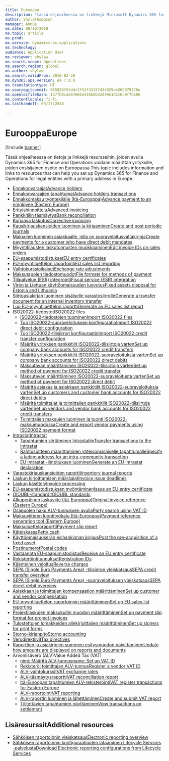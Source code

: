 ```yaml
---
title: Eurooppa
description: "tässä ohjeaiheessa on linkkejä Microsoft Dynamics 365 for Finance and Operationsin ohjeistukseen Euroopassa."
author: ShylaThompson
manager: AnnBe
ms.date: 08/10/2018
ms.topic: article
ms.prod: 
ms.service: dynamics-ax-applications
ms.technology: 
audience: Application User
ms.reviewer: shylaw
ms.search.scope: Operations
ms.search.region: global
ms.author: shylaw
ms.search.validFrom: 2016-02-28
ms.dyn365.ops.version: AX 7.0.0
ms.translationtype: HT
ms.sourcegitcommit: 965826f5fddc2f53f33157434929eb265979376e
ms.openlocfilehash: 137fb8cae0766bed16b6b32d99e1d2c6c9f7b606
ms.contentlocale: fi-fi
ms.lasthandoff: 09/17/2018

---
```


# <a name="europe"></a><span data-ttu-id="f3143-103">Eurooppa</span><span class="sxs-lookup"><span data-stu-id="f3143-103">Europe</span></span> 

[!include [banner](../includes/banner.md)]

<span data-ttu-id="f3143-104">Tässä ohjeaiheessa on tietoja ja linkkejä resursseihin, joiden avulla Dynamics 365 for Finance and Operations voidaan määrittää yrityksille, joiden ensisijainen osoite on Euroopassa.</span><span class="sxs-lookup"><span data-stu-id="f3143-104">This topic includes information and links to resources that can help you set up Dynamics 365 for Finance and Operations for legal entities with a primary address in Europe.</span></span> 

- [<span data-ttu-id="f3143-105">Ennakonvaraajat</span><span class="sxs-lookup"><span data-stu-id="f3143-105">Advance holders</span></span>](emea-advance-holders.md)
 - [<span data-ttu-id="f3143-106">Ennakonvaraajien tapahtumat</span><span class="sxs-lookup"><span data-stu-id="f3143-106">Advance holders transactions</span></span>](emea-advance-holders-transactions.md)
 - [<span data-ttu-id="f3143-107">Ennakkomaksu työntekijälle (Itä-Eurooppa)</span><span class="sxs-lookup"><span data-stu-id="f3143-107">Advance payment to an employee (Eastern Europe)</span></span>](tasks/advance-payment-employee.md)
- [<span data-ttu-id="f3143-108">Erityishinnoittelu</span><span class="sxs-lookup"><span data-stu-id="f3143-108">Advanced invoicing</span></span>](emea-advance-invoice.md)
- [<span data-ttu-id="f3143-109">Pankkitilin täsmäytys</span><span class="sxs-lookup"><span data-stu-id="f3143-109">Bank reconciliation</span></span>](emea-bank-reconciliation.md)
- [<span data-ttu-id="f3143-110">Korjaava laskutus</span><span class="sxs-lookup"><span data-stu-id="f3143-110">Corrective invoicing</span></span>](emea-corrective-invoice.md)
- [<span data-ttu-id="f3143-111">Kausikirjauskansioiden luominen ja kirjaaminen</span><span class="sxs-lookup"><span data-stu-id="f3143-111">Create and post periodic journals</span></span>](emea-create-post-periodic-journals.md)
- [<span data-ttu-id="f3143-112">Maksujen luominen asiakkaalle, jolla on suoraveloitusvaltakirjoja</span><span class="sxs-lookup"><span data-stu-id="f3143-112">Create payments for a customer who have direct debit mandates</span></span>](tasks/create-payments-customers-who-have-direct-debit-mandates.md)
- [<span data-ttu-id="f3143-113">Myyntitilausten laskutunnusten muokkaaminen</span><span class="sxs-lookup"><span data-stu-id="f3143-113">Edit invoice IDs on sales orders</span></span>](emea-edit-invoice-id-sales-orders.md)
- [<span data-ttu-id="f3143-114">EU-saapumistodistukset</span><span class="sxs-lookup"><span data-stu-id="f3143-114">EU entry certificates</span></span>](emea-entry-certificates.md)
- [<span data-ttu-id="f3143-115">EU-myyntiluettelon raportointi</span><span class="sxs-lookup"><span data-stu-id="f3143-115">EU sales list reporting</span></span>](emea-eu-sales-list.md)
- [<span data-ttu-id="f3143-116">Vaihtokurssioikaisut</span><span class="sxs-lookup"><span data-stu-id="f3143-116">Exchange rate adjustments</span></span>](emea-exchange-rate-adjustments.md)
- [<span data-ttu-id="f3143-117">Maksutapojen tiedostomuodot</span><span class="sxs-lookup"><span data-stu-id="f3143-117">File formats for methods of payment</span></span>](emea-select-file-formats-for-the-method-of-payments.md)
- [<span data-ttu-id="f3143-118">Tilipalvelun (ESR) integrointi</span><span class="sxs-lookup"><span data-stu-id="f3143-118">Fiscal service (ESR) integration</span></span>](emea-fiscal-service-integration.md)
- [<span data-ttu-id="f3143-119">Viron ja Liettuan käyttöomaisuuden luovutus</span><span class="sxs-lookup"><span data-stu-id="f3143-119">Fixed assets disposal for Estonia and Lithuania</span></span>](emea-credit-note-reverse-fixed-asset-sale.md)
- [<span data-ttu-id="f3143-120">Siirtoasiakirjan luominen sisäiselle varastosiirrolle</span><span class="sxs-lookup"><span data-stu-id="f3143-120">Generate a transfer document for an internal inventory transfer</span></span>](tasks/transfer-document-internal-inventory-transfer.md)
- [<span data-ttu-id="f3143-121">Luo EU-myyntiluettelon raportti</span><span class="sxs-lookup"><span data-stu-id="f3143-121">Generate an EU sales list report</span></span>](tasks/eur-00011-eu-sales-list-report.md)
- <span data-ttu-id="f3143-122">ISO20022-tiedostot</span><span class="sxs-lookup"><span data-stu-id="f3143-122">ISO20022 files</span></span>
  - [<span data-ttu-id="f3143-123">ISO20022-tiedostojen tuominen</span><span class="sxs-lookup"><span data-stu-id="f3143-123">Import ISO20022 files</span></span>](emea-ISO20022-file-formats.md)
  - [<span data-ttu-id="f3143-124">Tuo ISO20022-suoraveloituksen konfiguraatio</span><span class="sxs-lookup"><span data-stu-id="f3143-124">Import ISO20022 direct debit configuration</span></span>](tasks/import-iso20022-direct-debit-configuration.md)
  - [<span data-ttu-id="f3143-125">Tuo ISO20022-tilisiirron konfiguraatio</span><span class="sxs-lookup"><span data-stu-id="f3143-125">Import ISO20022 credit transfer configuration</span></span>](tasks/import-iso20022-credit-transfer-configuration.md)
  - [<span data-ttu-id="f3143-126">Määritä yrityksen pankkitilit ISO20022-tilisiirtoja varten</span><span class="sxs-lookup"><span data-stu-id="f3143-126">Set up company bank accounts for ISO20022 credit transfers</span></span>](tasks/set-up-company-bank-accounts-iso20022-credit-transfers.md)
  - [<span data-ttu-id="f3143-127">Määritä yrityksen pankkitilit ISO20022-suoraveloituksia varten</span><span class="sxs-lookup"><span data-stu-id="f3143-127">Set up company bank accounts for ISO20022 direct debits</span></span>](tasks/set-up-company-bank-accounts-iso20022-direct-debits.md)
  - [<span data-ttu-id="f3143-128">Maksutavan määrittäminen ISO20022-tilisiirtoja varten</span><span class="sxs-lookup"><span data-stu-id="f3143-128">Set up method of payment for ISO20022 credit transfer</span></span>](tasks/set-up-method-payment-iso20022-credit-transfer.md)
  - [<span data-ttu-id="f3143-129">Maksutavan määrittäminen ISO20022-suoraveloitusta varten</span><span class="sxs-lookup"><span data-stu-id="f3143-129">Set up method of payment for ISO20022 direct debit</span></span>](tasks/setup-method-payment-iso20022-direct-debit.md)
  - [<span data-ttu-id="f3143-130">Määritä asiakas ja asiakkaan pankkitilit ISO20022-suoraveloituksia varten</span><span class="sxs-lookup"><span data-stu-id="f3143-130">Set up customers and customer bank accounts for ISO20022 direct debits</span></span>](tasks/set-up-bank-accounts-iso20022-direct-debits.md)
  - [<span data-ttu-id="f3143-131">Määritä toimittajat ja toimittajien pankkitilit ISO20022-tilisiirtoja varten</span><span class="sxs-lookup"><span data-stu-id="f3143-131">Set up vendors and vendor bank accounts for ISO20022 credit transfers</span></span>](tasks/set-up-vendor-iso20022-credit-transfers.md)
  - [<span data-ttu-id="f3143-132">Toimittajien maksujen luominen ja tuonti ISO20022-maksumuodossa</span><span class="sxs-lookup"><span data-stu-id="f3143-132">Create and export vendor payments using ISO20022 payment format</span></span>](tasks/create-export-vendor-payments-iso20022-payment-format.md)
- [<span data-ttu-id="f3143-133">Intrastat</span><span class="sxs-lookup"><span data-stu-id="f3143-133">Intrastat</span></span>](emea-intrastat.md)
  - [<span data-ttu-id="f3143-134">Tapahtumien siirtäminen Intrastatiin</span><span class="sxs-lookup"><span data-stu-id="f3143-134">Transfer transactions to the Intrastat</span></span>](tasks/transfer-transactions-intrastat.md)
  - [<span data-ttu-id="f3143-135">Rahtiosoitteen määrittäminen yhteisönsisäiselle tapahtumalle</span><span class="sxs-lookup"><span data-stu-id="f3143-135">Specify a lading address for an intra-community transaction</span></span>](tasks/eur-00002-specify-lading-address-intra-community.md)
  - [<span data-ttu-id="f3143-136">EU Intrastat -ilmoituksen luominen</span><span class="sxs-lookup"><span data-stu-id="f3143-136">Generate an EU Intrastat declaration</span></span>](tasks/eur-00002-eu-intrastat-declaration.md)
- [<span data-ttu-id="f3143-137">Varastokirjauskansioiden raportit</span><span class="sxs-lookup"><span data-stu-id="f3143-137">Inventory journal reports</span></span>](emea-set-up-report-inventory-journal-names.md)
- [<span data-ttu-id="f3143-138">Laskun kirjoittamisen määräajat</span><span class="sxs-lookup"><span data-stu-id="f3143-138">Invoice issue deadlines</span></span>](emea-invoice-issue-deadline.md)
- [<span data-ttu-id="f3143-139">Laskun käsittely</span><span class="sxs-lookup"><span data-stu-id="f3143-139">Invoice processing</span></span>](emea-invoice-processing.md)
- [<span data-ttu-id="f3143-140">EU-saapumistodistuksen myöntäminen</span><span class="sxs-lookup"><span data-stu-id="f3143-140">Issue an EU entry certificate</span></span>](tasks/eur-00012-issue-eu-entry-certificate.md)
- [<span data-ttu-id="f3143-141">OIOUBL-standardit</span><span class="sxs-lookup"><span data-stu-id="f3143-141">OIOUBL standards</span></span>](emea-oioubl-standards-electronic-invoicing.md)
- [<span data-ttu-id="f3143-142">Alkuperäinen laskuviite (Itä-Eurooppa)</span><span class="sxs-lookup"><span data-stu-id="f3143-142">Original invoice reference (Eastern Europe)</span></span>](tasks/ee-00004-original-invoice-reference.md)
- [<span data-ttu-id="f3143-143">Osapuolen haku ALV-tunnuksen avulla</span><span class="sxs-lookup"><span data-stu-id="f3143-143">Party search using VAT ID</span></span>](tasks/eur-00015-party-search-vat-id.md)
- [<span data-ttu-id="f3143-144">Maksuviitteen luontityökalu (Itä-Eurooppa)</span><span class="sxs-lookup"><span data-stu-id="f3143-144">Payment reference generation tool (Eastern Europe)</span></span>](tasks/ee-00015-payment-reference-generation-tool.md)
- [<span data-ttu-id="f3143-145">Maksuluetteloraportti</span><span class="sxs-lookup"><span data-stu-id="f3143-145">Payment slip report</span></span>](emea-eur-payment-slip-report-giro.md)
- [<span data-ttu-id="f3143-146">Käteiskassa</span><span class="sxs-lookup"><span data-stu-id="f3143-146">Petty cash</span></span>](emea-petty-cash.md)
- [<span data-ttu-id="f3143-147">Käyttöomaisuuserän esihankinnan kirjaus</span><span class="sxs-lookup"><span data-stu-id="f3143-147">Post the pre-acquisition of a fixed asset</span></span>](emea-pre-acquisition-acquisition-fixed-asset.md)
- [<span data-ttu-id="f3143-148">Postinumerot</span><span class="sxs-lookup"><span data-stu-id="f3143-148">Postal codes</span></span>](emea-import-create-postal-codes-manually.md)
- [<span data-ttu-id="f3143-149">Vastaanota EU-saapumistodistus</span><span class="sxs-lookup"><span data-stu-id="f3143-149">Receive an EU entry certificate</span></span>](tasks/eur-00012-receive-eu-entry-certificate.md)
- [<span data-ttu-id="f3143-150">Rekisteröintitunnukset</span><span class="sxs-lookup"><span data-stu-id="f3143-150">Registration IDs</span></span>](emea-registration-ids.md)
- [<span data-ttu-id="f3143-151">Käänteinen veloitus</span><span class="sxs-lookup"><span data-stu-id="f3143-151">Reverse charges</span></span>](emea-reverse-charge.md)
- [<span data-ttu-id="f3143-152">SEPA (Single Euro Payments Area) -tilisiirron yleiskatsaus</span><span class="sxs-lookup"><span data-stu-id="f3143-152">SEPA credit transfer overview</span></span>](../accounts-payable/sepa-credit-transfer.md)
- [<span data-ttu-id="f3143-153">SEPA (Single Euro Payments Area) -suoraveloituksen yleiskatsaus</span><span class="sxs-lookup"><span data-stu-id="f3143-153">SEPA direct debit overview</span></span>](../accounts-receivable/sepa-direct-debit-overview.md)
- [<span data-ttu-id="f3143-154">Asiakkaan ja toimittajan kompensaation määrittäminen</span><span class="sxs-lookup"><span data-stu-id="f3143-154">Set up customer and vendor compensation</span></span>](emea-compensation-customer-vendor-transactions.md)
- [<span data-ttu-id="f3143-155">EU-myyntiluettelon raportoinnin määrittäminen</span><span class="sxs-lookup"><span data-stu-id="f3143-155">Set up EU sales list reporting</span></span>](tasks/eur-00011-eu-sales-list-reporting.md)
- [<span data-ttu-id="f3143-156">Projektilaskujen maksukuitin muodon määrittäminen</span><span class="sxs-lookup"><span data-stu-id="f3143-156">Set up payment slip format for project invoices</span></span>](tasks/set-up-payment-slip-format-project-invoices.md)
- [<span data-ttu-id="f3143-157">Tulostettujen lomakkeiden allekirjoittajien määrittäminen</span><span class="sxs-lookup"><span data-stu-id="f3143-157">Set up signers for print forms</span></span>](emea-set-up-signers-for-printing-forms.md)
- [<span data-ttu-id="f3143-158">Storno-kirjanpito</span><span class="sxs-lookup"><span data-stu-id="f3143-158">Storno accounting</span></span>](emea-storno.md)
- [<span data-ttu-id="f3143-159">Verodirektiivit</span><span class="sxs-lookup"><span data-stu-id="f3143-159">Tax directives</span></span>](emea-tax-directives.md)
- [<span data-ttu-id="f3143-160">Raporttien ja asiakirjojen summien esitysmuodon päivittäminen</span><span class="sxs-lookup"><span data-stu-id="f3143-160">Update how amounts are displayed on reports and documents</span></span>](emea-amount-printing-forms.md)
- <span data-ttu-id="f3143-161">Arvonlisävero (ALV)</span><span class="sxs-lookup"><span data-stu-id="f3143-161">Value Added Tax (VAT)</span></span>
  - [<span data-ttu-id="f3143-162">nimi: Määritä ALV-tunnus</span><span class="sxs-lookup"><span data-stu-id="f3143-162">name: Set up VAT ID</span></span>](tasks/eur-00015-vat-id.md)
  - [<span data-ttu-id="f3143-163">Rekisteröi toimittajan ALV-tunnus</span><span class="sxs-lookup"><span data-stu-id="f3143-163">Register a vendor VAT ID</span></span>](tasks/eur-00015-registration-vendor-vat-id.md)
  - [<span data-ttu-id="f3143-164">ALV-vaihtokurssit</span><span class="sxs-lookup"><span data-stu-id="f3143-164">VAT exchange rates</span></span>](emea-vat-exchange-rate.md)
  - [<span data-ttu-id="f3143-165">ALV-täsmäytysraportti</span><span class="sxs-lookup"><span data-stu-id="f3143-165">VAT reconciliation report</span></span>](tasks/eur-00018-vat-reconciliation-report.md)
  - [<span data-ttu-id="f3143-166">Itä-Euroopan tapahtumien ALV-rekisteröinti</span><span class="sxs-lookup"><span data-stu-id="f3143-166">VAT register transactions for Eastern Europe</span></span>](emea-vat-register-transactions.md)
  - [<span data-ttu-id="f3143-167">ALV-raportointi</span><span class="sxs-lookup"><span data-stu-id="f3143-167">VAT reporting</span></span>](emea-vat-reporting.md)
  - [<span data-ttu-id="f3143-168">ALV-raportin luominen ja lähettäminen</span><span class="sxs-lookup"><span data-stu-id="f3143-168">Create and submit VAT report</span></span>](tasks/create-submit-vat-report.md)
  - [<span data-ttu-id="f3143-169">Tilitettävien tapahtumien näyttäminen</span><span class="sxs-lookup"><span data-stu-id="f3143-169">View transactions on settlement</span></span>](emea-transactions-settlement-form.md)

## <a name="additional-resources"></a><span data-ttu-id="f3143-170">Lisäresurssit</span><span class="sxs-lookup"><span data-stu-id="f3143-170">Additional resources</span></span>

- [<span data-ttu-id="f3143-171">Sähköisen raportoinnin yleiskatsaus</span><span class="sxs-lookup"><span data-stu-id="f3143-171">Electronic reporting overview</span></span>](../../dev-itpro/analytics/general-electronic-reporting.md)
- [<span data-ttu-id="f3143-172">Sähköisen raportoinnin konfiguraatioiden lataaminen Lifecycle Services -palvelusta</span><span class="sxs-lookup"><span data-stu-id="f3143-172">Download Electronic reporting configurations from Lifecycle Services</span></span>](../../dev-itpro/analytics/download-electronic-reporting-configuration-lcs.md)


